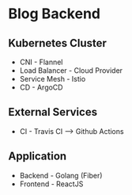 # Blog Backend

## Kubernetes Cluster

- CNI - Flannel
- Load Balancer - Cloud Provider
- Service Mesh - Istio
- CD - ArgoCD

## External Services

- CI - Travis CI --> Github Actions

## Application

- Backend - Golang (Fiber)
- Frontend - ReactJS
